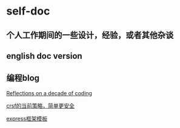 # self-doc
## 个人工作期间的一些设计，经验，或者其他杂谈




## english doc version

## 编程blog

[Reflections on a decade of coding](https://www.scattered-thoughts.net/writing/reflections-on-a-decade-of-coding/)

[crsf的当前策略，简单更安全](https://web.dev/articles/fetch-metadata#how_to_use_fetch_metadata_to_protect_against_cross-origin_attacks)

[express框架模板](https://github.com/gothinkster)

